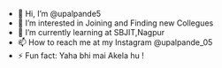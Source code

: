 - 👋 Hi, I’m @upalpande5
- 👀 I’m interested in Joining and Finding new Collegues 
- 🌱 I’m currently learning at SBJIT,Nagpur
- 📫 How to reach me at my Instagram @upalpande_05  
- ⚡ Fun fact: Yaha bhi mai Akela hu !

<!---
upalpande5/upalpande5 is a ✨ special ✨ repository because its `README.md` (this file) appears on your GitHub profile.
You can click the Preview link to take a look at your changes.
--->
